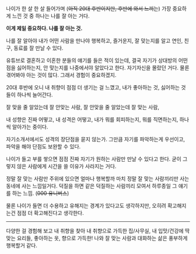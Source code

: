 나이가 한 살 한 살 들어가며
(~~아직 20대 후반이지만, 후반에 와서 느끼는~~)
가장 중요하게 느낀 것 중 하나는 나를 잘 아는 거다.

**이게 제일 중요하다. 나를 잘 아는 것.**

나를 잘 알아야 내가 어떤 사람을 만나야 행복하고, 즐거운지, 잘 맞는지를 알고
연인, 친구, 동료를 잘 만날 수 있다.

유튜브로 결혼하고 이혼한 분들의 얘기를 들은 적이 있는데,
결국 자기가 상대방의 어떤 점을 싫어하는지, 안 맞는지를 나중에서야 알았다고 한다. 자기자신을 몰랐던 거다.
물론 겪어봐야 아는 것이 많다. 그래서 경험이 중요하겠지.

20대 후반에 오니 내 취향이 점점 더 생기는 걸 느꼈고,
내가 좋아하는 것, 싫어하는 것들이 하나씩 늘어간다.

잘 맞을 줄 알았는데 잘 안맞는 사람,
잘 안맞을 줄 알았는데 잘 맞는 사람,

내 성향은 진짜 어떻고,
내 성격은 어떻고,
내가 뭐를 회피하는지,
뭐를 직면하는지,
하나씩 알아가는 중이다.

자기소개서에서도 성격의 장단점을 묻지 않는가.
그만큼 자기를 파악하는게 우선이고,
파악을 해야 단점도 보완할 수 있다.

나이가 들고 부를 쌓으면
점점 진짜 자기가 원하는 사람만 만날 수 있다고 한다.
굳이 그렇지 않은 사람에게 시간을 쓸 이유가 사라지는 거다.

정말 잘 맞는 사람만 주위에 있으면 얼마나 행복할까
마치 정말 잘 맞는 사람끼리만 사는 동네에 사는 느낌일거다.
덕질을 하면 같은 덕질하는 사람끼리 모여서 하루종일 그 얘기를 하는 느낌. (~~000 유니버스~~)

물론 나이가 들면 더 수용하고 유해지는 경계가 있다고도 생각하지만,
오히려 확고해지는건 점점 더 확고해진다고 생각한다.

---

다양한 걸 경험해 보고 내 취향을 찾아
내 취향으로 가득한 집/사무실,
내 입맛/건강에 딱 맞는 요리들,
좋아하는 옷, 향으로 가득한!
나와 잘 맞는 사람과 대화하는 삶은 풍부하게 행복할거 같다.
